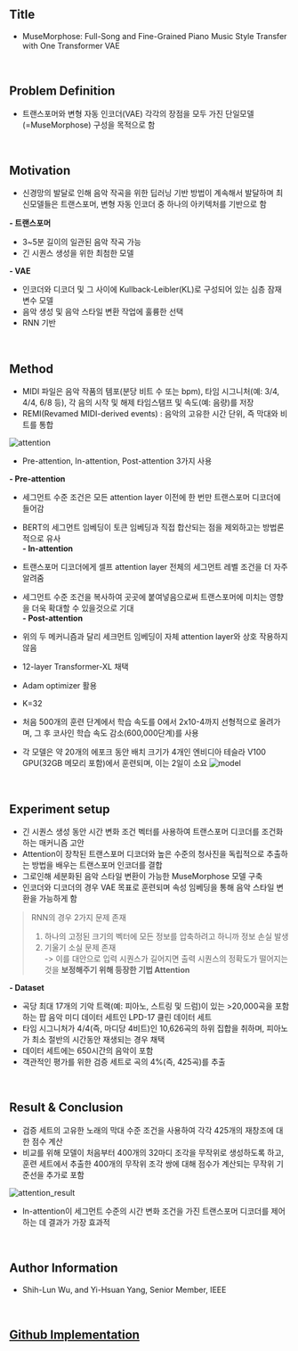 ## Title  
- MuseMorphose: Full-Song and Fine-Grained Piano Music Style Transfer with One Transformer VAE
  
<br/>

## Problem Definition  
- 트랜스포머와 변형 자동 인코더(VAE) 각각의 장점을 모두 가진 단일모델(=MuseMorphose) 구성을 목적으로 함

<br/>

## Motivation  
- 신경망의 발달로 인해 음악 작곡을 위한 딥러닝 기반 방법이 계속해서 발달하며 최신모델들은 트랜스포머, 변형 자동 인코더 중 하나의 아키텍처를 기반으로 함
  
**- 트랜스포머**  
  - 3~5분 길이의 일관된 음악 작곡 가능    
  - 긴 시퀀스 생성을 위한 최첨한 모델  
  
**- VAE**  
  - 인코더와 디코더 및 그 사이에 Kullback-Leibler(KL)로 구성되어 있는 심층 잠재 변수 모델  
  - 음악 생성 및 음악 스타일 변환 작업에 훌륭한 선택  
  - RNN 기반  

<br/>

## Method  
- MIDI 파일은 음악 작품의 템포(분당 비트 수 또는 bpm), 타임 시그니처(예: 3/4, 4/4, 6/8 등), 각 음의 시작 및 해제 타임스탬프 및 속도(예: 음량)를 저장  
- REMI(Revamed MIDI-derived events) : 음악의 고유한 시간 단위, 즉 막대와 비트를 통합

![attention](https://github.com/Hyeji-Jo/Papers-related-to-the-Music-Style-Transfer/assets/61963922/fbe7aba9-8972-43fe-ad15-f5b78ed7dff0)
- Pre-attention, In-attention, Post-attention 3가지 사용
  
**- Pre-attention**  
  - 세그먼트 수준 조건은 모든 attention layer 이전에 한 번만 트랜스포머 디코더에 들어감  
  - BERT의 세그먼트 임베딩이 토큰 임베딩과 직접 합산되는 점을 제외하고는 방법론적으로 유사  
**- In-attention**  
  - 트랜스포머 디코더에게 셀프 attention layer 전체의 세그먼트 레벨 조건을 더 자주 알려줌  
  - 세그먼트 수준 조건을 복사하여 곳곳에 붙여넣음으로써 트랜스포머에 미치는 영향을 더욱 확대할 수 있을것으로 기대  
**- Post-attention**  
  - 위의 두 메커니즘과 달리 세크먼트 임베딩이 자체 attention layer와 상호 작용하지 않음  
  
- 12-layer Transformer-XL 채택  
- Adam optimizer 활용  
- K=32  
- 처음 500개의 훈련 단계에서 학습 속도를 0에서 2x10-4까지 선형적으로 올려가며, 그 후 코사인 학습 속도 감소(600,000단계)를 사용  
- 각 모델은 약 20개의 에포크 동안 배치 크기가 4개인 엔비디아 테슬라 V100 GPU(32GB 메모리 포함)에서 훈련되며, 이는 2일이 소요
![model](https://github.com/Hyeji-Jo/Papers-related-to-the-Music-Style-Transfer/assets/61963922/45945ff5-04d3-45bb-94f6-0fd74905012b)
   
<br/>

## Experiment setup  
- 긴 시퀀스 생성 동안 시간 변화 조건 벡터를 사용하여 트랜스포머 디코더를 조건화하는 매커니즘 고안  
- Attention이 장착된 트랜스포머 디코더와 높은 수준의 청사진을 독립적으로 추출하는 방법을 배우는 트랜스포머 인코더를 결합  
- 그로인해 세분화된 음악 스타일 변환이 가능한 MuseMorphose 모델 구축  
- 인코더와 디코더의 경우 VAE 목표로 훈련되며 속성 임베딩을 통해 음악 스타일 변환을 가능하게 함  
  
> RNN의 경우 2가지 문제 존재  
> 1. 하나의 고정된 크기의 벡터에 모든 정보를 압축하려고 하니까 정보 손실 발생  
> 2. 기울기 소실 문제 존재  
> -> 이를 대안으로 입력 시퀀스가 길어지면 출력 시퀀스의 정확도가 떨어지는 것을 **보정해주기 위해 등장한 기법 Attention**  

**- Dataset**  
  - 곡당 최대 17개의 기악 트랙(예: 피아노, 스트링 및 드럼)이 있는 >20,000곡을 포함하는 팝 음악 미디 데이터 세트인 LPD-17 클린 데이터 세트
  - 타임 시그니처가 4/4(즉, 마디당 4비트)인 10,626곡의 하위 집합을 취하며, 피아노가 최소 절반의 시간동안 재생되는 경우 채택
  - 데이터 세트에는 650시간의 음악이 포함
  - 객관적인 평가를 위한 검증 세트로 곡의 4%(즉, 425곡)를 추출

<br/>

## Result  & Conclusion  
- 검증 세트의 고유한 노래의 막대 수준 조건을 사용하여 각각 425개의 재창조에 대한 점수 계산  
- 비교를 위해 모델이 처음부터 400개의 32마디 조각을 무작위로 생성하도록 하고, 훈련 세트에서 추출한 400개의 무작위 조각 쌍에 대해 점수가 계산되는 무작위 기준선을 추가로 포함

![attention_result](https://github.com/Hyeji-Jo/Papers-related-to-the-Music-Style-Transfer/assets/61963922/fbd94e6c-d1fc-4f39-9d2d-aba4efb7be53)
- In-attention이 세그먼트 수준의 시간 변화 조건을 가진 트랜스포머 디코더를 제어하는 데 결과가 가장 효과적  

<br/>

## Author Information  
- Shih-Lun Wu, and Yi-Hsuan Yang, Senior Member, IEEE  

<br/>

## [Github Implementation](https://github.com/YatingMusic/MuseMorphose)

